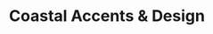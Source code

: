 ---
title: "Coastal Accents & Design"
url: /poplar-branch/coastal-accents-und-design/
shop: Möbel
---